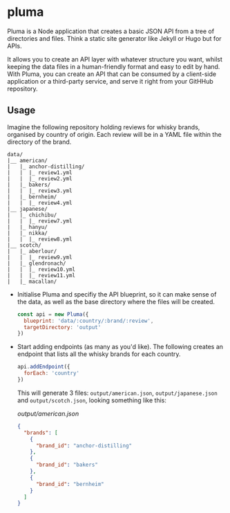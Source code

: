 # pluma

Pluma is a Node application that creates a basic JSON API from a tree of directories and files. Think a static site generator like Jekyll or Hugo but for APIs.

It allows you to create an API layer with whatever structure you want, whilst keeping the data files in a human-friendly format and easy to edit by hand. With Pluma, you can create an API that can be consumed by a client-side application or a third-party service, and serve it right from your GitHHub repository.

## Usage

Imagine the following repository holding reviews for whisky brands, organised by country of origin. Each review will be in a YAML file within the directory of the brand.

```
data/
|__ american/
|   |_ anchor-distilling/
|   |  |_ review1.yml
|   |  |_ review2.yml
|   |_ bakers/
|   |  |_ review3.yml
|   |_ bernheim/
|   |  |_ review4.yml
|__ japanese/
|   |_ chichibu/
|   |  |_ review7.yml
|   |_ hanyu/
|   |_ nikka/
|   |  |_ review8.yml
|__ scotch/
|   |_ aberlour/
|   |  |_ review9.yml
|   |_ glendronach/
|   |  |_ review10.yml
|   |  |_ review11.yml
|   |_ macallan/
```

- Initialise Pluma and specifiy the API blueprint, so it can make sense of the data, as well as the base directory where the files will be created.

    ```js
    const api = new Pluma({
      blueprint: 'data/:country/:brand/:review',
      targetDirectory: 'output'
    })
    ```

- Start adding endpoints (as many as you'd like). The following creates an endpoint that lists all the whisky brands for each country.

    ```js
    api.addEndpoint({
      forEach: 'country'
    })
    ```

    This will generate 3 files: `output/american.json`, `output/japanese.json` and `output/scotch.json`, looking something like this:

    *output/american.json*

    ```json
    {
      "brands": [
        {
          "brand_id": "anchor-distilling"
        },
        {
          "brand_id": "bakers"
        },
        {
          "brand_id": "bernheim"
        }
      ]
    }
    ```

